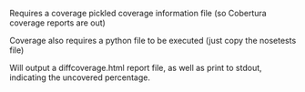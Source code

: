 Requires a coverage pickled coverage information file (so Cobertura coverage reports are out)

Coverage also requires a python file to be executed (just copy the nosetests file)

Will output a diffcoverage.html report file, as well as print to stdout, indicating the uncovered percentage.

